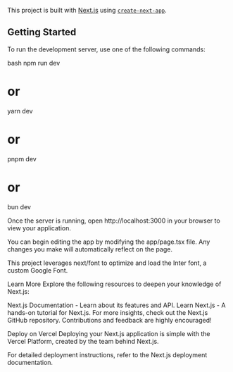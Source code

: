 This project is built with [Next.js](https://nextjs.org/) using [`create-next-app`](https://github.com/vercel/next.js/tree/canary/packages/create-next-app).

## Getting Started

To run the development server, use one of the following commands:

bash
npm run dev
# or
yarn dev
# or
pnpm dev
# or
bun dev

Once the server is running, open http://localhost:3000 in your browser to view your application.

You can begin editing the app by modifying the app/page.tsx file. Any changes you make will automatically reflect on the page.

This project leverages next/font to optimize and load the Inter font, a custom Google Font.

Learn More
Explore the following resources to deepen your knowledge of Next.js:

Next.js Documentation - Learn about its features and API.
Learn Next.js - A hands-on tutorial for Next.js.
For more insights, check out the Next.js GitHub repository. Contributions and feedback are highly encouraged!

Deploy on Vercel
Deploying your Next.js application is simple with the Vercel Platform, created by the team behind Next.js.

For detailed deployment instructions, refer to the Next.js deployment documentation.
